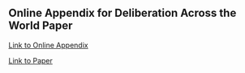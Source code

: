 ## Online Appendix for Deliberation Across the World Paper

[Link to Online Appendix](https://favstats.github.io/delib_mod_database/)

[Link to Paper](https://ecpr.eu/Filestore/PaperProposal/5da855d1-f986-41d2-b1d4-931422e73c86.pdf)
